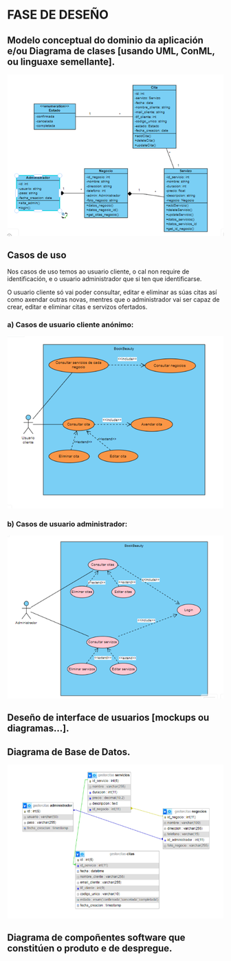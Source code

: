 # FASE DE DESEÑO

## Modelo conceptual do dominio da aplicación e/ou Diagrama de clases [usando UML, ConML, ou linguaxe semellante].
![Diagrama de clases](doc/img/diagramaClases.PNG)

## Casos de uso
Nos casos de uso temos ao usuario cliente, o cal non require de identificación, e o usuario administrador que si ten que identificarse.

O usuario cliente só vai poder consultar, editar e eliminar as súas citas así como axendar outras novas, mentres que o administrador vai ser capaz de crear, editar e eliminar citas e servizos ofertados.

### a) Casos de usuario cliente anónimo:
![Casos de uso cliente](doc/img/casosUso.PNG)

### b) Casos de usuario administrador:
![Casos de uso administrador](doc/img/casosUso2.PNG)

## Deseño de interface de usuarios [mockups ou diagramas...].

## Diagrama de Base de Datos.
![Diagrama de Base de Datos](doc/img/diagramaBD.PNG)

## Diagrama de compoñentes software que constitúen o produto e de despregue.
